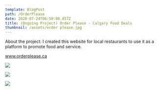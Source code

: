 ```yaml
---
template: BlogPost
path: /OrderPlease
date: 2020-07-24T06:50:08.857Z
title: (Ongoing Project) Order Please - Calgary Food Deals
thumbnail: /assets/order please.jpg
---
```

About the project: I created this website for local restaurants to use it as a platform to promote food and service.

<a href="https://www.orderplease.ca\">www.orderplease.ca</a>

![](/assets/orderplease2.jpg)

![](/assets/orderplease.jpg)

![](/assets/107857322_2787235791497796_7629282807789065054_n.png)
